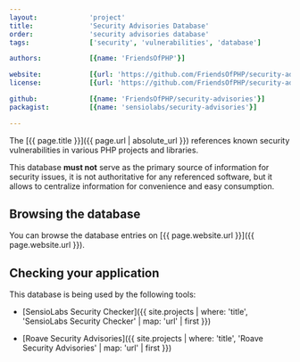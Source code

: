 ```yaml
---
layout:             'project'
title:              'Security Advisories Database'
order:              'security advisories database'
tags:               ['security', 'vulnerabilities', 'database'] 

authors:            [{name: 'FriendsOfPHP'}] 

website:            [{url: 'https://github.com/FriendsOfPHP/security-advisories'}]
license:            [{url: 'https://github.com/FriendsOfPHP/security-advisories/blob/master/LICENSE', label: 'The Unlicense'}]

github:             [{name: 'FriendsOfPHP/security-advisories'}]
packagist:          [{name: 'sensiolabs/security-advisories'}]

---                                          
```


The [{{ page.title }}]({{ page.url | absolute_url }}) references known security vulnerabilities in various PHP projects and libraries.
 
<!--more--> 

This database **must not** serve as the primary source of information for security issues,
it is not authoritative for any referenced software,
but it allows to centralize information for convenience and easy consumption.

## Browsing the database

You can browse the database entries on [{{ page.website.url }}]({{ page.website.url }}).

## Checking your application

This database is being used by the following tools:

- [SensioLabs Security Checker]({{ site.projects | where: 'title', 'SensioLabs Security Checker' | map: 'url' | first }})

- [Roave Security Advisories]({{ site.projects | where: 'title', 'Roave Security Advisories' | map: 'url' | first }})
